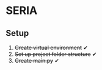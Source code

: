 # SERIA
## Setup
1. ~~Create virtual environment~~ ✔
2. ~~Set up project folder structure~~ ✔
3. ~~Create main.py~~ ✔